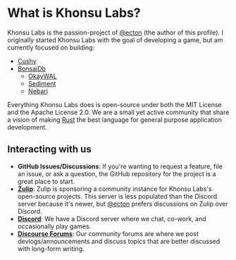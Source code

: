 # What is Khonsu Labs?

Khonsu Labs is the passion-project of [@ecton][ecton] (the author of this
profile). I originally started Khonsu Labs with the goal of developing a game,
but am currently focused on building:

- [Cushy][cushy]
- [BonsaiDb][bonsaidb]
  - [OkayWAL][okaywal]
  - [Sediment][sediment]
  - [Nebari][nebari]

Everything Khonsu Labs does is open-source under both the MIT License and the
Apache License 2.0. We are a small yet active community that share a vision of
making [Rust](https://rust-lang.org) the best language for general purpose
application development.

## Interacting with us

- **GitHub Issues/Discussions**: If you're wanting to request a feature, file an
  issue, or ask a question, the GitHub repository for the project is a great
  place to start.
- [**Zulip**](https://zulip.khonsulabs.com): Zulip is sponsoring a community
  instance for Khonsu Labs's open-source projects. This server is less populated
  than the Discord server because it's newer, but [@ecton][ecton] prefers
  discussions on Zulip over Discord.
- [**Discord**](https://discord.khonsulabs.com): We have a Discord server where
  we chat, co-work, and occasionally play games.
- [**Discourse Forums**](https://community.khonsulabs.com/): Our community
  forums are where we post devlogs/announcements and discuss topics that are
  better discussed with long-form writing.

[cushy]: https://github.com/khonsulabs/cushy
[bonsaidb]: https://github.com/khonsulabs/bonsaidb
[okaywal]: https://github.com/khonsulabs/okaywal
[sediment]: https://github.com/khonsulabs/sediment
[nebari]: https://github.com/khonsulabs/nebari
[ecton]: https://github.com/ecton
